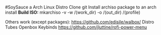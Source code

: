 #SoySauce a Arch Linux Distro
Clone git 
Install archiso package to an arch install
**Build ISO:**
	mkarchiso -v -w /(work_dir) -o /(out_dir) /(profile)
	
Others work (except packages):
https://github.com/edisile/walbox/
Distro Tubes Openbox Keybinds
https://github.com/jluttine/rofi-power-menu